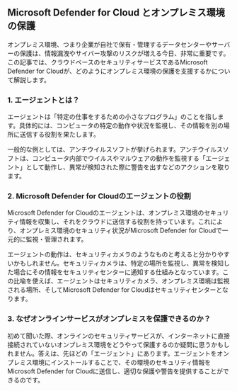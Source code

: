 ## **Microsoft Defender for Cloud とオンプレミス環境の保護**

オンプレミス環境、つまり企業が自社で保有・管理するデータセンターやサーバーの保護は、情報漏洩やサイバー攻撃のリスクが増える今日、非常に重要です。この記事では、クラウドベースのセキュリティサービスであるMicrosoft Defender for Cloudが、どのようにオンプレミス環境の保護を支援するかについて解説します。

### **1. エージェントとは？**
エージェントは「特定の仕事をするための小さなプログラム」のことを指します。具体的には、コンピュータの特定の動作や状況を監視し、その情報を別の場所に送信する役割を果たします。

一般的な例としては、アンチウイルスソフトが挙げられます。アンチウイルスソフトは、コンピュータ内部でウイルスやマルウェアの動作を監視する「エージェント」として動作し、異常が検知された際に警告を出すなどのアクションを取ります。

### **2. Microsoft Defender for Cloudのエージェントの役割**
Microsoft Defender for Cloudのエージェントは、オンプレミス環境のセキュリティ情報を収集し、それをクラウドに送信する役割を持っています。これにより、オンプレミス環境のセキュリティ状況がMicrosoft Defender for Cloudで一元的に監視・管理されます。

エージェントの動作は、セキュリティカメラのようなものと考えると分かりやすいかもしれません。セキュリティカメラは、特定の場所を監視し、異常を検知した場合にその情報をセキュリティセンターに通知する仕組みとなっています。この比喩を使えば、エージェントはセキュリティカメラ、オンプレミス環境は監視される場所、そしてMicrosoft Defender for Cloudはセキュリティセンターとなります。

### **3. なぜオンラインサービスがオンプレミスを保護できるのか？**
初めて聞いた際、オンラインのセキュリティサービスが、インターネットに直接接続されていないオンプレミス環境をどうやって保護するのか疑問に思うかもしれません。答えは、先ほどの「エージェント」にあります。エージェントをオンプレミス環境にインストールすることで、その環境のセキュリティ情報をMicrosoft Defender for Cloudに送信し、適切な保護や警告を提供することができるのです。
